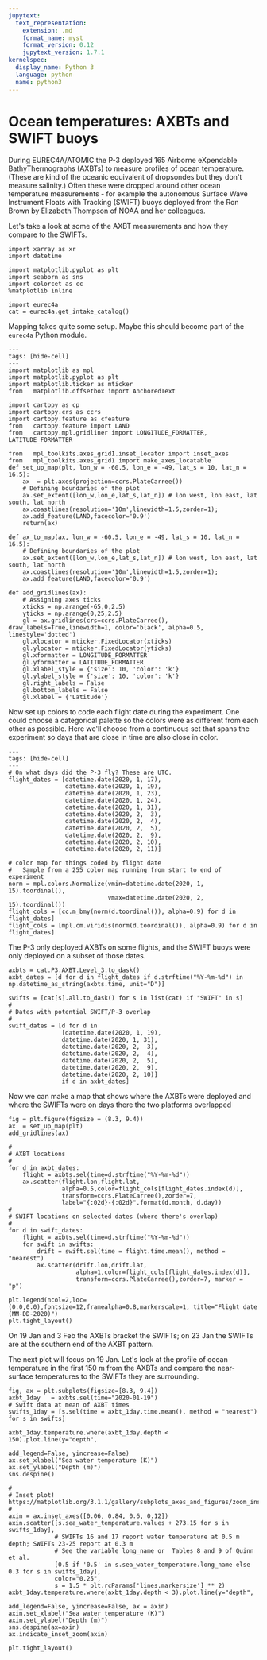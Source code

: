 ```yaml
---
jupytext:
  text_representation:
    extension: .md
    format_name: myst
    format_version: 0.12
    jupytext_version: 1.7.1
kernelspec:
  display_name: Python 3
  language: python
  name: python3
---
```


# Ocean temperatures: AXBTs and SWIFT buoys

During EUREC4A/ATOMIC the P-3 deployed 165 Airborne eXpendable BathyThermographs (AXBTs)
to measure profiles of ocean temperature. (These are kind of the oceanic equivalent of
dropsondes but they don't measure salinity.) Often these were dropped around
other ocean temperature measurements - for example the autonomous
Surface Wave Instrument Floats with Tracking (SWIFT) buoys deployed from the
Ron Brown by Elizabeth Thompson of NOAA and her colleagues.

Let's take a look at some of the AXBT measurements and how they compare to the
SWIFTs.

```{code-cell} ipython3
import xarray as xr
import datetime

import matplotlib.pyplot as plt
import seaborn as sns
import colorcet as cc
%matplotlib inline

import eurec4a
cat = eurec4a.get_intake_catalog()
```
Mapping takes quite some setup. Maybe this should become part of the `eurec4a` Python module.

```{code-cell} ipython3
---
tags: [hide-cell]
---
import matplotlib as mpl
import matplotlib.pyplot as plt
import matplotlib.ticker as mticker
from   matplotlib.offsetbox import AnchoredText

import cartopy as cp
import cartopy.crs as ccrs
import cartopy.feature as cfeature
from   cartopy.feature import LAND
from   cartopy.mpl.gridliner import LONGITUDE_FORMATTER, LATITUDE_FORMATTER

from   mpl_toolkits.axes_grid1.inset_locator import inset_axes
from   mpl_toolkits.axes_grid1 import make_axes_locatable
def set_up_map(plt, lon_w = -60.5, lon_e = -49, lat_s = 10, lat_n = 16.5):
    ax  = plt.axes(projection=ccrs.PlateCarree())
    # Defining boundaries of the plot
    ax.set_extent([lon_w,lon_e,lat_s,lat_n]) # lon west, lon east, lat south, lat north
    ax.coastlines(resolution='10m',linewidth=1.5,zorder=1);
    ax.add_feature(LAND,facecolor='0.9')
    return(ax)

def ax_to_map(ax, lon_w = -60.5, lon_e = -49, lat_s = 10, lat_n = 16.5):
    # Defining boundaries of the plot
    ax.set_extent([lon_w,lon_e,lat_s,lat_n]) # lon west, lon east, lat south, lat north
    ax.coastlines(resolution='10m',linewidth=1.5,zorder=1);
    ax.add_feature(LAND,facecolor='0.9')

def add_gridlines(ax):
    # Assigning axes ticks
    xticks = np.arange(-65,0,2.5)
    yticks = np.arange(0,25,2.5)
    gl = ax.gridlines(crs=ccrs.PlateCarree(), draw_labels=True,linewidth=1, color='black', alpha=0.5, linestyle='dotted')
    gl.xlocator = mticker.FixedLocator(xticks)
    gl.ylocator = mticker.FixedLocator(yticks)
    gl.xformatter = LONGITUDE_FORMATTER
    gl.yformatter = LATITUDE_FORMATTER
    gl.xlabel_style = {'size': 10, 'color': 'k'}
    gl.ylabel_style = {'size': 10, 'color': 'k'}
    gl.right_labels = False
    gl.bottom_labels = False
    gl.xlabel = {'Latitude'}
```
Now set up colors to code each flight date during the experiment. One could choose
a categorical palette so the colors were as different from each other as possible.
Here we'll choose from a continuous set that spans the experiment so days that are
close in time are also close in color.

```{code-cell} ipython3
---
tags: [hide-cell]
---
# On what days did the P-3 fly? These are UTC.
flight_dates = [datetime.date(2020, 1, 17),
                datetime.date(2020, 1, 19),
                datetime.date(2020, 1, 23),
                datetime.date(2020, 1, 24),
                datetime.date(2020, 1, 31),
                datetime.date(2020, 2,  3),
                datetime.date(2020, 2,  4),
                datetime.date(2020, 2,  5),
                datetime.date(2020, 2,  9),
                datetime.date(2020, 2, 10),
                datetime.date(2020, 2, 11)]

# color map for things coded by flight date
#   Sample from a 255 color map running from start to end of experiment
norm = mpl.colors.Normalize(vmin=datetime.date(2020, 1, 15).toordinal(),
                            vmax=datetime.date(2020, 2, 15).toordinal())
flight_cols = [cc.m_bmy(norm(d.toordinal()), alpha=0.9) for d in flight_dates]  
flight_cols = [mpl.cm.viridis(norm(d.toordinal()), alpha=0.9) for d in flight_dates]  
```
The P-3 only deployed AXBTs on some flights, and the SWIFT buoys were only deployed
on a subset of those dates.

```{code-cell} ipython3
axbts = cat.P3.AXBT.Level_3.to_dask()
axbt_dates = [d for d in flight_dates if d.strftime("%Y-%m-%d") in np.datetime_as_string(axbts.time, unit="D")]

swifts = [cat[s].all.to_dask() for s in list(cat) if "SWIFT" in s]
#
# Dates with potential SWIFT/P-3 overlap
#
swift_dates = [d for d in
               [datetime.date(2020, 1, 19),
               datetime.date(2020, 1, 31),
               datetime.date(2020, 2,  3),
               datetime.date(2020, 2,  4),
               datetime.date(2020, 2,  5),
               datetime.date(2020, 2,  9),
               datetime.date(2020, 2, 10)]
               if d in axbt_dates]
```
Now we can make a map that shows where the AXBTs were deployed and where the SWIFTs
were on days there the two platforms overlapped

```{code-cell} ipython3
fig = plt.figure(figsize = (8.3, 9.4))
ax  = set_up_map(plt)
add_gridlines(ax)

#
# AXBT locations
#
for d in axbt_dates:
    flight = axbts.sel(time=d.strftime("%Y-%m-%d"))
    ax.scatter(flight.lon,flight.lat,
               alpha=0.5,color=flight_cols[flight_dates.index(d)],
               transform=ccrs.PlateCarree(),zorder=7,
               label="{:02d}-{:02d}".format(d.month, d.day))
#
# SWIFT locations on selected dates (where there's overlap)
#
for d in swift_dates:
    flight = axbts.sel(time=d.strftime("%Y-%m-%d"))
    for swift in swifts:
        drift = swift.sel(time = flight.time.mean(), method = "nearest")
        ax.scatter(drift.lon,drift.lat,
                   alpha=1,color=flight_cols[flight_dates.index(d)],
                   transform=ccrs.PlateCarree(),zorder=7, marker = "p")

plt.legend(ncol=2,loc=(0.0,0.0),fontsize=12,framealpha=0.8,markerscale=1, title="Flight date (MM-DD-2020)")
plt.tight_layout()
```
On 19 Jan and 3 Feb the AXBTs bracket the SWIFTs; on 23 Jan the SWIFTs are at
the southern end of the AXBT pattern.

The next plot will focus on 19 Jan.
Let's look at the profile of ocean temperature in the first 150 m from the AXBTs
and compare the near-surface temperatures to the SWIFTs they are surrounding.

```{code-cell} ipython3
fig, ax = plt.subplots(figsize=[8.3, 9.4])
axbt_1day   = axbts.sel(time="2020-01-19")
# Swift data at mean of AXBT times
swifts_1day = [s.sel(time = axbt_1day.time.mean(), method = "nearest") for s in swifts]

axbt_1day.temperature.where(axbt_1day.depth < 150).plot.line(y="depth",
                                                             add_legend=False, yincrease=False)
ax.set_xlabel("Sea water temperature (K)")
ax.set_ylabel("Depth (m)")
sns.despine()

#
# Inset plot! https://matplotlib.org/3.1.1/gallery/subplots_axes_and_figures/zoom_inset_axes.html
#
axin = ax.inset_axes([0.06, 0.84, 0.6, 0.12])
axin.scatter([s.sea_water_temperature.values + 273.15 for s in swifts_1day],
             # SWIFTs 16 and 17 report water temperature at 0.5 m depth; SWIFTs 23-25 report at 0.3 m
             # See the variable long_name or  Tables 8 and 9 of Quinn et al.
             [0.5 if '0.5' in s.sea_water_temperature.long_name else 0.3 for s in swifts_1day],
             color="0.25",
             s = 1.5 * plt.rcParams['lines.markersize'] ** 2)
axbt_1day.temperature.where(axbt_1day.depth < 3).plot.line(y="depth",
                                                           add_legend=False, yincrease=False, ax = axin)
axin.set_xlabel("Sea water temperature (K)")
axin.set_ylabel("Depth (m)")
sns.despine(ax=axin)
ax.indicate_inset_zoom(axin)

plt.tight_layout()
```
